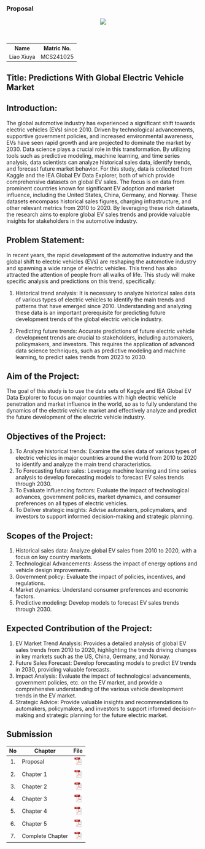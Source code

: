 
### Proposal       
<p align="center">
<img src="https://github.com/drshahizan/research-design/blob/main/proposal/proposal24251/LIAOXIUYA/image/5659d70a669c983e8f21b5af4d2a9a6.jpg" width="350px">
</p>
<table align="center">
  <tr>
    <th>Name</th>
    <th>Matric No.</th>
  </tr>
  <tr>
    <td>Liao Xiuya</td>    
    <td>MCS241025</td>
  </tr>
</table>





## Title: Predictions With Global Electric Vehicle Market




## Introduction:
The global automotive industry has experienced a significant shift towards electric vehicles (EVs) since 2010. Driven by technological advancements, supportive government policies, and increased environmental awareness, EVs have seen rapid growth and are projected to dominate the market by 2030. Data science plays a crucial role in this transformation. By utilizing tools such as predictive modeling, machine learning, and time series analysis, data scientists can analyze historical sales data, identify trends, and forecast future market behavior.
For this study, data is collected from Kaggle and the IEA Global EV Data Explorer, both of which provide comprehensive datasets on global EV sales. The focus is on data from prominent countries known for significant EV adoption and market influence, including the United States, China, Germany, and Norway. These datasets encompass historical sales figures, charging infrastructure, and other relevant metrics from 2010 to 2020. By leveraging these rich datasets, the research aims to explore global EV sales trends and provide valuable insights for stakeholders in the automotive industry.

## Problem Statement:
In recent years, the rapid development of the automotive industry and the global shift to electric vehicles (EVs) are reshaping the automotive industry and spawning a wide range of electric vehicles. This trend has also attracted the attention of people from all walks of life. This study will make specific analysis and predictions on this trend, specifically:

1. Historical trend analysis: It is necessary to analyze historical sales data of various types of electric vehicles to identify the main trends and patterns that have emerged since 2010. Understanding and analyzing these data is an important prerequisite for predicting future development trends of the global electric vehicle industry.

2. Predicting future trends: Accurate predictions of future electric vehicle development trends are crucial to stakeholders, including automakers, policymakers, and investors. This requires the application of advanced data science techniques, such as predictive modeling and machine learning, to predict sales trends from 2023 to 2030.

## Aim of the Project:
The goal of this study is to use the data sets of Kaggle and IEA Global EV Data Explorer to focus on major countries with high electric vehicle penetration and market influence in the world, so as to fully understand the dynamics of the electric vehicle market and effectively analyze and predict the future development of the electric vehicle industry.

## Objectives of the Project:
1. To Analyze historical trends: Examine the sales data of various types of electric vehicles in major countries around 
the world from 2010 to 2020 to identify and analyze the main trend characteristics.
2. To Forecasting future sales: Leverage machine learning and time series analysis to develop forecasting models to 
forecast EV sales trends through 2030.
3. To Evaluate influencing factors: Evaluate the impact of technological advances, government policies, market 
dynamics, and consumer preferences on all types of electric vehicles.
4. To Deliver strategic insights: Advise automakers, policymakers, and investors to support informed decision-making 
and strategic planning.

## Scopes of the Project:
1.	Historical sales data: Analyze global EV sales from 2010 to 2020, with a focus on key country markets.
2.	Technological Advancements: Assess the impact of energy options and vehicle design improvements.
3.	Government policy: Evaluate the impact of policies, incentives, and regulations.
4.	Market dynamics: Understand consumer preferences and economic factors.
5.	Predictive modeling: Develop models to forecast EV sales trends through 2030.

## Expected Contribution of the Project:
1.	EV Market Trend Analysis: Provides a detailed analysis of global EV sales trends from 2010 to 2020, highlighting the trends driving changes in key markets such as the US, China, Germany, and Norway.
2.	Future Sales Forecast: Develop forecasting models to predict EV trends in 2030, providing valuable forecasts.
3.	Impact Analysis: Evaluate the impact of technological advancements, government policies, etc. on the EV market, and provide a comprehensive understanding of the various vehicle development trends in the EV market.
4.	Strategic Advice: Provide valuable insights and recommendations to automakers, policymakers, and investors to support informed decision-making and strategic planning for the future electric market.

## Submission

| No  | Chapter     |                                                 File |
| :-: | ---------- | :---------------------------------------------------------------------------------------------------: |
|  1.  | Proposal | <a href="https://github.com/drshahizan/research-design/blob/main/proposal/proposal24251/LIAOXIUYA/proposal/Proposal.pdf"><img src="../../../images/pdf.svg" width="24px" height="24px"></a> |
|  2.  | Chapter 1 | <a href="https://github.com/drshahizan/research-design/blob/main/proposal/proposal24251/LIAOXIUYA/chapter%201/Chapter%201.pdf"><img src="../../../images/pdf.svg" width="24px" height="24px"></a> |
|  3.  | Chapter 2 | <a href="https://github.com/drshahizan/research-design/blob/main/proposal/proposal24251/LIAOXIUYA/chapter%202/chapter%202.pdf"><img src="../../../images/pdf.svg" width="24px" height="24px"></a> |
|  4.  | Chapter 3 | <a href="https://github.com/drshahizan/research-design/blob/main/proposal/proposal24251/LIAOXIUYA/chapter%203/CHAPTER%203.pdf"><img src="../../../images/pdf.svg" width="24px" height="24px"></a> |
|  5.  | Chapter 4 | <a href="https://github.com/drshahizan/research-design/blob/main/proposal/proposal24251/LIAOXIUYA/chapter%204/Chapter%204.pdf"><img src="../../../images/pdf.svg" width="24px" height="24px"></a> |
|  6.  | Chapter 5 | <a href="Chapter 5/"><img src="../../../images/pdf.svg" width="24px" height="24px"></a> |
|  7.  | Complete Chapter | <a href="Complete Chapter"><img src="../../../images/pdf.svg" width="24px" height="24px"></a> |



